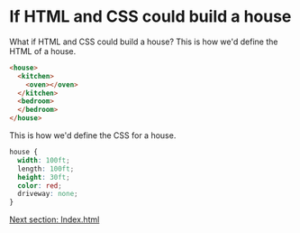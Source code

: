 # If HTML and CSS could build a house

What if HTML and CSS could build a house? This is how we'd define the HTML of a house.
```html
<house>
  <kitchen>
    <oven></oven>
  </kitchen>
  <bedroom>
  </bedroom>
</house>
```

This is how we'd define the CSS for a house.
```css
house {
  width: 100ft;
  length: 100ft;
  height: 30ft;
  color: red;
  driveway: none;
}
```

[Next section: Index.html](https://github.com/andytechyon/techyon/blob/master/resources/03-Index-html-file.md)
